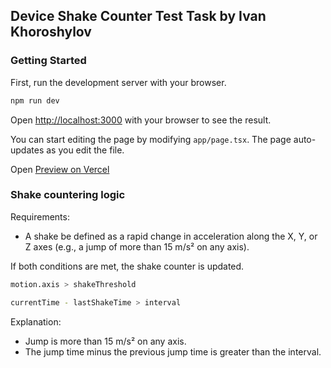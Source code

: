 ## Device Shake Counter Test Task by Ivan Khoroshylov

### Getting Started

First, run the development server with your browser.

```bash
npm run dev
```

Open [http://localhost:3000](http://localhost:3000) with your browser to see the result.

You can start editing the page by modifying `app/page.tsx`. The page auto-updates as you edit the file.

Open [Preview on Vercel](https://shake-counter-jade.vercel.app/)

### Shake countering logic

Requirements:

- A shake be defined as a rapid change in acceleration along the X, Y, or Z axes (e.g., a jump of more than 15 m/s² on any axis).

If both conditions are met, the shake counter is updated.

```bash
motion.axis > shakeThreshold

currentTime - lastShakeTime > interval
```

Explanation:

- Jump is more than 15 m/s² on any axis.
- The jump time minus the previous jump time is greater than the interval.
